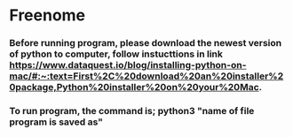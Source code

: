 # Freenome

### Before running program, please download the newest version of python to computer, follow instucttions in link https://www.dataquest.io/blog/installing-python-on-mac/#:~:text=First%2C%20download%20an%20installer%20package,Python%20installer%20on%20your%20Mac.

### To run program, the command is; python3 "name of file program is saved as"
